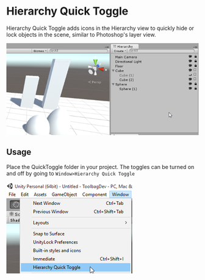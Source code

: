 Hierarchy Quick Toggle
===

Hierarchy Quick Toggle adds icons in the Hierarchy view to quickly hide or lock objects in the scene, similar to Photoshop's layer view.

![Quick Toggle](./Docs/QuickToggle.png)

Usage
---
Place the QuickToggle folder in your project. The toggles can be turned on and off by going to `Window>Hierarchy Quick Toggle`

![Hide/Show Quick Toggle](./Docs/QuickToggle-Show.png)
